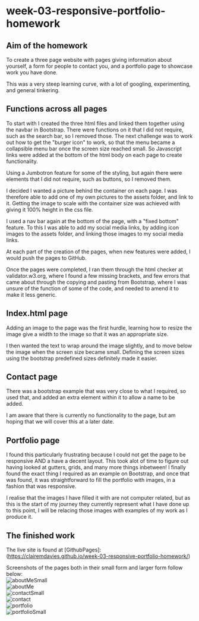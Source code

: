# week-03-responsive-portfolio-homework <br>

## Aim of the homework <br>
To create a three page website with pages giving information about yourself, a form for people to contact you, and a portfolio page to showcase work you have done.  <br>

This was a very steep learning curve, with a lot of googling, experimenting, and general tinkering.  

## Functions across all pages
To start with I created the three html files and linked them together using the navbar in Bootstrap.  There were functions on it that I did not require, such as the search bar, so I removed those. The next challenge was to work out how to get the "burger icon" to work, so that the menu became a collapsible menu bar once the screen size reached small.  So Javascript links were added at the bottom of the html body on each page to create functionality. <br>

Using a Jumbotron feature for some of the styling, but again there were elements that I did not require, such as buttons, so I removed them.

I decided I wanted a picture behind the container on each page.  I was therefore able to add one of my own pictures to the assets folder, and link to it.  Getting the image to scale with the container size was achieved with giving it 100% height in the css file. <br>

I used a nav bar again at the bottom of the page, with a "fixed bottom" feature.  To this I was able to add my social media links, by adding icon images to the assets folder, and linking those images to my social media links. <br>

At each part of the creation of the pages, when new features were added, I would push the pages to GitHub.  

Once the pages were completed, I ran them through the html checker at validator.w3.org, where I found a few missing brackets, and few errors that came about through the copying and pasting from Bootstrap, where I was unsure of the function of some of the code, and needed to amend it to make it less generic. 

## Index.html page <br>
Adding an image to the page was the first hurdle, learning how to resize the image give a width to the image so that it was an appropriate size.  <br>

I then wanted the text to wrap around the image slightly, and to move below the image when the screen size became small.  Defining the screen sizes using the bootstrap predefined sizes definitely made it easier.  <br>

## Contact page <br>
There was a bootstrap example that was very close to what I required, so used that, and added an extra element within it to allow a name to be added.  <br>

I am aware that there is currently no functionality to the page, but am hoping that we will cover this at a later date.  <br>

## Portfolio page <br>
I found this particularly frustrating because I could not get the page to be responsive AND a have a decent layout.  This took alot of time to figure out having looked at gutters, grids, and many more things inbetween!  I finally found the exact thing I required as an example on Bootstrap, and once that was found, it was straightforward to fill the portfolio with images, in a fashion that was responsive. <br>

I realise that the images I have filled it with are not computer related, but as this is the start of my journey they currently represent what I have done up to this point, I will be relacing those images with examples of my work as I produce it.  <br>

## The finished work <br>

The live site is found at [GithubPages]: (https://clairemdavies.github.io/week-03-responsive-portfolio-homework/) <br>

Screenshots of the pages both in their small form and larger form follow below: <br>
![aboutMeSmall](assets/aboutme-small-clairemdavies.github.io-2020.12.13-22_29_02.png)<br>
![aboutMe](assets/aboutme-clairemdavies.github.io-2020.12.13-22_27_02.png) <br>
![contactSmall](assets/contact-small-clairemdavies.github.io-2020.12.13-22_30_24.png) <br>
![contact](assets/contact-clairemdavies.github.io-2020.12.13-22_31_22.png) <br>
![portfolio](assets/portfolio1-clairemdavies.github.io-2020.12.13-22_38_57.png) <br>
![portfolioSmall](assets/portfolio1-small-clairemdavies.github.io-2020.12.13-22_40_54.png) <br>